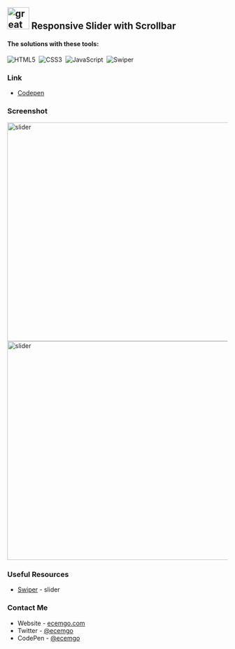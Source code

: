 ## <img src="https://user-images.githubusercontent.com/13468728/233831804-0f5c7ee5-d654-4c13-9c77-a5bd6dc4fe74.jpg" title="great tricks" alt="great tricks" width="50" height="50"/> Responsive Slider with Scrollbar

#### The solutions with these tools:

![HTML5](https://img.shields.io/badge/-HTML5-E34F26?style=for-the-badge&logo=html5&logoColor=white)&nbsp;
![CSS3](https://img.shields.io/badge/-CSS3-1572B6?style=for-the-badge&logo=css3)&nbsp;
![JavaScript](https://img.shields.io/badge/Javascript-F7DF1E.svg?style=for-the-badge&logo=javascript&logoColor=black)&nbsp;
![Swiper](https://img.shields.io/badge/swiper%20js-4287F5?style=for-the-badge&logo=swiper&logoColor=white)&nbsp;

### Link

- [Codepen](https://codepen.io/ecemgo/pen/eYbwJWd)

### Screenshot

<div align="left">
<img src="https://github.com/ecemgo/mini-samples-great-tricks/assets/13468728/7d6aa4a2-c5a7-49fc-83e3-3ae3a0623e4f" title="slider" alt="slider" width="850" height="500"/>
<img src="https://github.com/ecemgo/mini-samples-great-tricks/assets/13468728/772064c3-b2df-4045-a4a7-db24a7975d7c" title="slider" alt="slider" width="850" height="500"/>
</div>

### Useful Resources

- [Swiper](https://swiperjs.com/demos#autoplay) - slider

### Contact Me

- Website - [ecemgo.com](https://www.ecemgo.com/)
- Twitter - [@ecemgo](https://twitter.com/ecemgo)
- CodePen - [@ecemgo](https://codepen.io/ecemgo)
